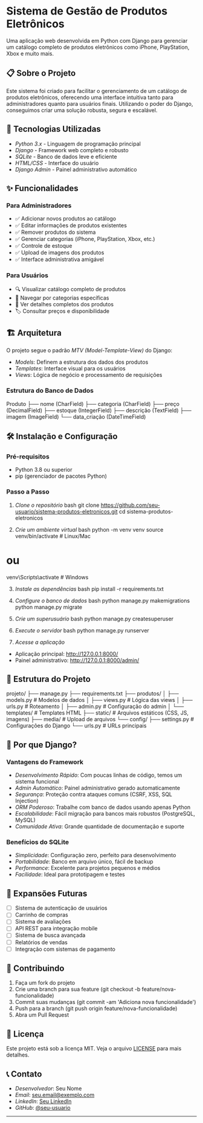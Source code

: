 # Sistema de Gestão de Produtos Eletrônicos

Uma aplicação web desenvolvida em Python com Django para gerenciar um catálogo completo de produtos eletrônicos como iPhone, PlayStation, Xbox e muito mais.

## 📋 Sobre o Projeto

Este sistema foi criado para facilitar o gerenciamento de um catálogo de produtos eletrônicos, oferecendo uma interface intuitiva tanto para administradores quanto para usuários finais. Utilizando o poder do Django, conseguimos criar uma solução robusta, segura e escalável.

## 🚀 Tecnologias Utilizadas

- *Python 3.x* - Linguagem de programação principal
- *Django* - Framework web completo e robusto
- *SQLite* - Banco de dados leve e eficiente
- *HTML/CSS* - Interface do usuário
- *Django Admin* - Painel administrativo automático

## ✨ Funcionalidades

### Para Administradores
- ✅ Adicionar novos produtos ao catálogo
- ✅ Editar informações de produtos existentes
- ✅ Remover produtos do sistema
- ✅ Gerenciar categorias (iPhone, PlayStation, Xbox, etc.)
- ✅ Controle de estoque
- ✅ Upload de imagens dos produtos
- ✅ Interface administrativa amigável

### Para Usuários
- 🔍 Visualizar catálogo completo de produtos
- 📱 Navegar por categorias específicas
- 📄 Ver detalhes completos dos produtos
- 🏷️ Consultar preços e disponibilidade

## 🏗️ Arquitetura

O projeto segue o padrão *MTV (Model-Template-View)* do Django:

- *Models*: Definem a estrutura dos dados dos produtos
- *Templates*: Interface visual para os usuários
- *Views*: Lógica de negócio e processamento de requisições

### Estrutura do Banco de Dados


Produto
├── nome (CharField)
├── categoria (CharField)
├── preço (DecimalField)
├── estoque (IntegerField)
├── descrição (TextField)
├── imagem (ImageField)
└── data_criação (DateTimeField)


## 🛠️ Instalação e Configuração

### Pré-requisitos
- Python 3.8 ou superior
- pip (gerenciador de pacotes Python)

### Passo a Passo

1. *Clone o repositório*
bash
git clone https://github.com/seu-usuario/sistema-produtos-eletronicos.git
cd sistema-produtos-eletronicos


2. *Crie um ambiente virtual*
bash
python -m venv venv
source venv/bin/activate  # Linux/Mac
# ou
venv\Scripts\activate  # Windows


3. *Instale as dependências*
bash
pip install -r requirements.txt


4. *Configure o banco de dados*
bash
python manage.py makemigrations
python manage.py migrate


5. *Crie um superusuário*
bash
python manage.py createsuperuser


6. *Execute o servidor*
bash
python manage.py runserver


7. *Acesse a aplicação*
- Aplicação principal: http://127.0.0.1:8000/
- Painel administrativo: http://127.0.0.1:8000/admin/

## 📁 Estrutura do Projeto


projeto/
├── manage.py
├── requirements.txt
├── produtos/
│   ├── models.py      # Modelos de dados
│   ├── views.py       # Lógica das views
│   ├── urls.py        # Roteamento
│   ├── admin.py       # Configuração do admin
│   └── templates/     # Templates HTML
├── static/            # Arquivos estáticos (CSS, JS, imagens)
├── media/             # Upload de arquivos
└── config/
    ├── settings.py    # Configurações do Django
    └── urls.py        # URLs principais


## 🎯 Por que Django?

### Vantagens do Framework

- *Desenvolvimento Rápido*: Com poucas linhas de código, temos um sistema funcional
- *Admin Automático*: Painel administrativo gerado automaticamente
- *Segurança*: Proteção contra ataques comuns (CSRF, XSS, SQL Injection)
- *ORM Poderoso*: Trabalhe com banco de dados usando apenas Python
- *Escalabilidade*: Fácil migração para bancos mais robustos (PostgreSQL, MySQL)
- *Comunidade Ativa*: Grande quantidade de documentação e suporte

### Benefícios do SQLite

- *Simplicidade*: Configuração zero, perfeito para desenvolvimento
- *Portabilidade*: Banco em arquivo único, fácil de backup
- *Performance*: Excelente para projetos pequenos e médios
- *Facilidade*: Ideal para prototipagem e testes

## 🚀 Expansões Futuras

- [ ] Sistema de autenticação de usuários
- [ ] Carrinho de compras
- [ ] Sistema de avaliações
- [ ] API REST para integração mobile
- [ ] Sistema de busca avançada
- [ ] Relatórios de vendas
- [ ] Integração com sistemas de pagamento

## 📝 Contribuindo

1. Faça um fork do projeto
2. Crie uma branch para sua feature (git checkout -b feature/nova-funcionalidade)
3. Commit suas mudanças (git commit -am 'Adiciona nova funcionalidade')
4. Push para a branch (git push origin feature/nova-funcionalidade)
5. Abra um Pull Request

## 📄 Licença

Este projeto está sob a licença MIT. Veja o arquivo [LICENSE](LICENSE) para mais detalhes.

## 📞 Contato

- *Desenvolvedor*: Seu Nome
- *Email*: seu.email@exemplo.com
- *LinkedIn*: [Seu LinkedIn](https://linkedin.com/in/seu-perfil)
- *GitHub*: [@seu-usuario](https://github.com/seu-usuario)

---
